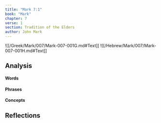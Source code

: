 ```yaml
---
title: "Mark 7:1"
book: "Mark"
chapter: 7
verse: 1
section: Tradition of the Elders
author: John Mark
---
```

![[/Greek/Mark/007/Mark-007-001G.md#Text]]
![[/Hebrew/Mark/007/Mark-007-001H.md#Text]]

## Analysis

#### Words

#### Phrases

#### Concepts

## Reflections
